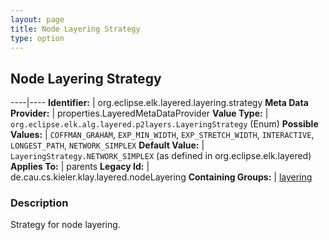 ```yaml
---
layout: page
title: Node Layering Strategy
type: option
---
```

## Node Layering Strategy

----|----
**Identifier:** | org.eclipse.elk.layered.layering.strategy
**Meta Data Provider:** | properties.LayeredMetaDataProvider
**Value Type:** | `org.eclipse.elk.alg.layered.p2layers.LayeringStrategy` (Enum)
**Possible Values:** | `COFFMAN_GRAHAM`, `EXP_MIN_WIDTH`, `EXP_STRETCH_WIDTH`, `INTERACTIVE`, `LONGEST_PATH`, `NETWORK_SIMPLEX`
**Default Value:** | `LayeringStrategy.NETWORK_SIMPLEX` (as defined in org.eclipse.elk.layered)
**Applies To:** | parents
**Legacy Id:** | de.cau.cs.kieler.klay.layered.nodeLayering
**Containing Groups:** | [layering](org-eclipse-elk-layered-layering)


### Description
Strategy for node layering.

